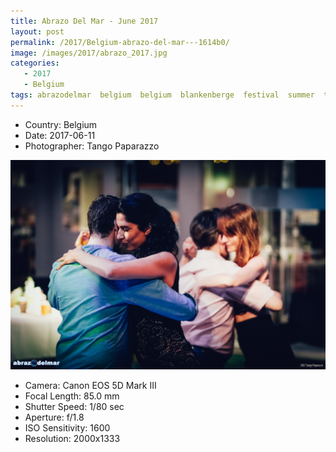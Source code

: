 ```yaml
---
title: Abrazo Del Mar - June 2017
layout: post
permalink: /2017/Belgium-abrazo-del-mar---1614b0/
image: /images/2017/abrazo_2017.jpg
categories:
   - 2017
   - Belgium
tags: abrazodelmar  belgium  belgium  blankenberge  festival  summer  tango
---
```

   
* <i class="fa-solid fa-map-pin"></i> Country: Belgium
* <i class="fa-solid fa-calendar-day"></i> Date: 2017-06-11
* <i class="fa-solid fa-circle-user"></i> Photographer: Tango Paparazzo

![Abrazo Del Mar - June 2017](/images/2017/abrazo_2017.jpg)

* <i class="fa-solid fa-camera"></i> Camera: Canon EOS 5D Mark III
* <i class="fa-solid fa-square-caret-left"></i> Focal Length: 85.0 mm
* <i class="fa-solid fa-stopwatch"></i> Shutter Speed: 1/80 sec
* <i class="fa-solid fa-circle-dot"></i> Aperture: f/1.8
* <i class="fa-solid fa-lightbulb"></i> ISO Sensitivity: 1600
* <i class="fa-solid fa-square-full"></i> Resolution: 2000x1333
